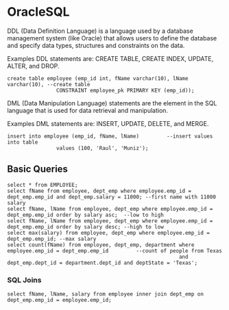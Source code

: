 # OracleSQL
DDL (Data Definition Language) is a language used by a database management system (like Oracle) that allows users to define the database and specify data types, structures and constraints on the data.

Examples DDL statements are: CREATE TABLE, CREATE INDEX, UPDATE, ALTER, and DROP.
```
create table employee (emp_id int, fName varchar(10), lName varchar(10), --create table
				CONSTRAINT employee_pk PRIMARY KEY (emp_id));
```


DML (Data Manipulation Language) statements are the element in the SQL language that is used for data retrieval and manipulation.
 
Examples DML statements are: INSERT, UPDATE, DELETE, and MERGE.
```
insert into employee (emp_id, fName, lName)			--insert values into table
				values (100, 'Raul', 'Muniz');
```

## Basic Queries
```
select * from EMPLOYEE;
select fName from employee, dept_emp where employee.emp_id = dept_emp.emp_id and dept_emp.salary = 11000; --first name with 11000 salary
select fName, lName from employee, dept_emp where employee.emp_id = dept_emp.emp_id order by salary asc;  --low to high
select fName, lName from employee, dept_emp where employee.emp_id = dept_emp.emp_id order by salary desc; --high to low
select max(salary) from employee, dept_emp where employee.emp_id = dept_emp.emp_id; --max salary
select count(fName) from employee, dept_emp, department where employee.emp_id = dept_emp.emp_id 		--count of people from Texas
														and dept_emp.dept_id = department.dept_id and deptState = 'Texas';
```
### SQL Joins
```
select fName, lName, salary from employee inner join dept_emp on dept_emp.emp_id = employee.emp_id;

```
